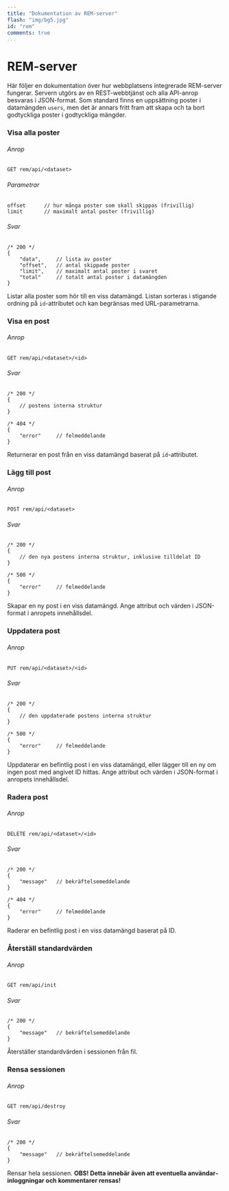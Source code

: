 ```yaml
---
title: "Dokumentation av REM-server"
flash: "img/bg5.jpg"
id: "rem"
comments: true
...
```


REM-server
==========

Här följer en dokumentation över hur webbplatsens integrerade REM-server fungerar. Servern utgörs av en REST-webbtjänst och alla API-anrop besvaras i JSON-format. 
Som standard finns en uppsättning poster i datamängden `users`, men det är annars fritt fram att skapa och ta bort godtyckliga poster i godtyckliga mängder.


### Visa alla poster

###### Anrop

    GET rem/api/<dataset>

###### Parametrar

    offset      // hur många poster som skall skippas (frivillig)
    limit       // maximalt antal poster (frivillig)

###### Svar

    /* 200 */
    {
        "data",     // lista av poster
        "offset",   // antal skippade poster
        "limit",    // maximalt antal poster i svaret
        "total"     // totalt antal poster i datamängden
    }

Listar alla poster som hör till en viss datamängd. Listan sorteras i stigande ordning på `id`-attributet och kan begränsas med URL-parametrarna.


### Visa en post

###### Anrop

    GET rem/api/<dataset>/<id>

###### Svar

~~~
/* 200 */
{
    // postens interna struktur
}
~~~

~~~
/* 404 */
{
    "error"     // felmeddelande
}
~~~

Returnerar en post från en viss datamängd baserat på `id`-attributet.


### Lägg till post

###### Anrop

    POST rem/api/<dataset>

###### Svar

~~~
/* 200 */
{
    // den nya postens interna struktur, inklusive tilldelat ID
}
~~~

~~~
/* 500 */
{
    "error"     // felmeddelande
}
~~~

Skapar en ny post i en viss datamängd. Ange attribut och värden i JSON-format i anropets innehållsdel.


### Uppdatera post

###### Anrop

    PUT rem/api/<dataset>/<id>

###### Svar

~~~
/* 200 */
{
    // den uppdaterade postens interna struktur
}
~~~

~~~
/* 500 */
{
    "error"     // felmeddelande
}
~~~

Uppdaterar en befintlig post i en viss datamängd, eller lägger till en ny om ingen post med angivet ID hittas. Ange attribut och värden i JSON-format i anropets innehållsdel.


### Radera post

###### Anrop

    DELETE rem/api/<dataset>/<id>

###### Svar

~~~
/* 200 */
{
    "message"   // bekräftelsemeddelande
}
~~~

~~~
/* 404 */
{
    "error"     // felmeddelande
}
~~~

Raderar en befintlig post i en viss datamängd baserat på ID.


### Återställ standard&shy;värden

###### Anrop

    GET rem/api/init

###### Svar

    /* 200 */
    {
        "message"   // bekräftelsemeddelande
    }

Återställer standard&shy;värden i sessionen från fil.


### Rensa sessionen

###### Anrop

    GET rem/api/destroy

###### Svar

    /* 200 */
    {
        "message"   // bekräftelsemeddelande
    }

Rensar hela sessionen. **OBS! Detta innebär även att eventuella användar&shy;inloggningar och kommentarer rensas!**
